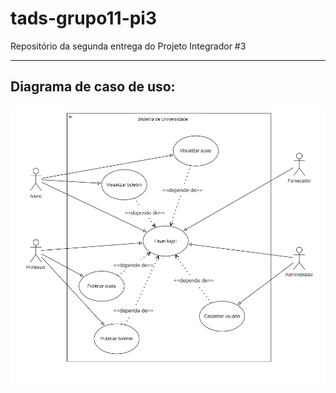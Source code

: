 # tads-grupo11-pi3
Repositório da segunda entrega do Projeto Integrador #3

---
## Diagrama de caso de uso:

<div style="width: 100%">
  <img 
    src="/diagrama-caso-de-uso/diagrama-caso-de-uso.png" 
    alt="Diagrama de caso de uso" 
    style="margin: 0 auto"
  />
</div>
